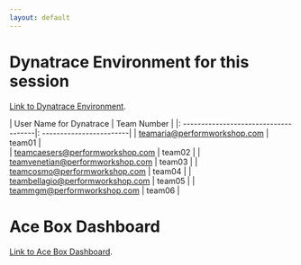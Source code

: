 ```yaml
---
layout: default
---
```



# Dynatrace Environment for this session
[Link to Dynatrace Environment](https://duu59716.apps.dynatrace.com/ui/apps/dynatrace.launcher/launchpad/768fa653-c7d5-4418-84ff-003ffacd16c2).

|     User Name for Dynatrace           |      Team Number         |
|: -------------------------------------|: ------------------------|
| teamaria@performworkshop.com          |       team01             |             
| teamcaesers@performworkshop.com       |       team02             |
| teamvenetian@performworkshop.com      |       team03             |
| teamcosmo@performworkshop.com         |       team04             |
| teambellagio@performworkshop.com      |       team05             |
| teammgm@performworkshop.com           |       team06             |


# Ace Box Dashboard
[Link to Ace Box Dashboard](https://dashboard.2fd5156d-b500-4633-b8ca-f285292003bd.dynatrace.training/links).


